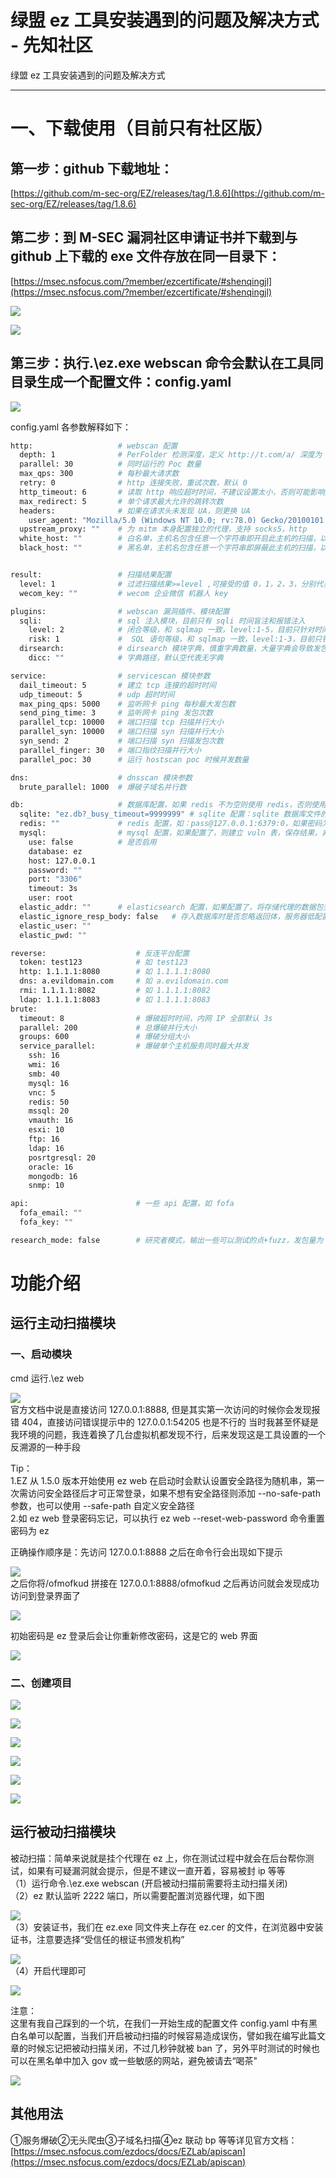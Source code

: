 

# 绿盟 ez 工具安装遇到的问题及解决方式 - 先知社区

绿盟 ez 工具安装遇到的问题及解决方式

- - -

# 一、下载使用（目前只有社区版）

## 第一步：github 下载地址：

[https://github.com/m-sec-org/EZ/releases/tag/1.8.6](https://github.com/m-sec-org/EZ/releases/tag/1.8.6)

## 第二步：到 M-SEC 漏洞社区申请证书并下载到与 github 上下载的 exe 文件存放在同一目录下：

[https://msec.nsfocus.com/?member/ezcertificate/#shenqingjl](https://msec.nsfocus.com/?member/ezcertificate/#shenqingjl)

[![](assets/1704771501-197a11245e9fe4c04e4a13b30bc178b3.png)](https://xzfile.aliyuncs.com/media/upload/picture/20240108130230-207c0e9c-ade3-1.png)

[![](assets/1704771501-cfe6ac0439537dc74dbb0f8e98919f8f.png)](https://xzfile.aliyuncs.com/media/upload/picture/20240108130347-4dd5494e-ade3-1.png)

## 第三步：执行.\\ez.exe webscan 命令会默认在工具同目录生成一个配置文件：config.yaml

[![](assets/1704771501-47acb9ce25126109d6fc163f07177575.png)](https://xzfile.aliyuncs.com/media/upload/picture/20240108125901-a3a8d10c-ade2-1.png)

config.yaml 各参数解释如下：

```bash
http:                   # webscan 配置
  depth: 1              # PerFolder 检测深度，定义 http://t.com/a/ 深度为 1, http://t.com/a 深度为 0
  parallel: 30          # 同时运行的 Poc 数量
  max_qps: 300          # 每秒最大请求数
  retry: 0              # http 连接失败，重试次数，默认 0
  http_timeout: 6       # 读取 http 响应超时时间，不建议设置太小，否则可能影响到盲注的判断
  max_redirect: 5       # 单个请求最大允许的跳转次数
  headers:              # 如果在请求头未发现 UA，则更换 UA
    user_agent: "Mozilla/5.0 (Windows NT 10.0; rv:78.0) Gecko/20100101 Firefox/78.0"
  upstream_proxy: ""    # 为 mitm 本身配置独立的代理，支持 socks5，http
  white_host: ""        # 白名单，主机名包含任意一个字符串即开启此主机的扫描，以逗号为分割，如 127,localhost,weibo
  black_host: ""        # 黑名单，主机名包含任意一个字符串即屏蔽此主机的扫描，以逗号为分割，如 baidu,qq,gov，可同时和白名单参数一起使用，先走白，再走黑


result:                 # 扫描结果配置
  level: 1              # 过滤扫描结果>=level ,可接受的值 0，1，2，3，分别代表指纹，中危，高危，严重
  wecom_key: ""         # wecom 企业微信 机器人 key

plugins:                # webscan 漏洞插件、模块配置
  sqli:                 # sql 注入模块，目前只有 sqli 时间盲注和报错注入
    level: 2            # 闭合等级，和 sqlmap 一致，level:1-5，目前只针对时间盲注
    risk: 1             #  SQL 语句等级，和 sqlmap 一致，level:1-3，目前只针对时间盲注
  dirsearch:            # dirsearch 模块字典，慎重字典数量，大量字典会导致发包严重
    dicc: ""            # 字典路径，默认空代表无字典

service:                # servicescan 模块参数
  dail_timeout: 5       # 建立 tcp 连接的超时时间
  udp_timeout: 5        # udp 超时时间
  max_ping_qps: 5000    # 监听网卡 ping 每秒最大发包数
  send_ping_time: 3     # 监听网卡 ping 发包次数
  parallel_tcp: 10000   # 端口扫描 tcp 扫描并行大小
  parallel_syn: 10000   # 端口扫描 syn 扫描并行大小
  syn_send: 2           # 端口扫描 syn 扫描发包次数
  parallel_finger: 30   # 端口指纹扫描并行大小
  parallel_poc: 30      # 运行 hostscan poc 时候并发数量

dns:                    # dnsscan 模块参数
  brute_parallel: 1000  # 爆破子域名并行数

db:                     # 数据库配置，如果 redis 不为空则使用 redis，否则使用 sqlite（使用 redis 更高效，sqlite 只适合小测试需求）
  sqlite: "ez.db?_busy_timeout=9999999" # sqlite 配置：sqlite 数据库文件的路径
  redis: ""             # redis 配置，如：pass@127.0.0.1:6379:0，如果密码为空，则入@127.0.0.1:6379:0
  mysql:                # mysql 配置，如果配置了，则建立 vuln 表，保存结果，非深度用户慎用
    use: false          # 是否启用
    database: ez
    host: 127.0.0.1
    password: ""
    port: "3306"
    timeout: 3s
    user: root
  elastic_addr: ""      # elasticsearch 配置，如果配置了，将存储代理的数据包到数据库，便于聚合，查询，如 http://127.0.0.1:9200
  elastic_ignore_resp_body: false   # 存入数据库时是否忽略返回体，服务器低配置可配置为 true
  elastic_user: ""
  elastic_pwd: ""

reverse:                    # 反连平台配置
  token: test123            # 如 test123
  http: 1.1.1.1:8080        # 如 1.1.1.1:8080
  dns: a.evildomain.com     # 如 a.evildomain.com
  rmi: 1.1.1.1:8082         # 如 1.1.1.1:8082
  ldap: 1.1.1.1:8083        # 如 1.1.1.1:8083
brute:
  timeout: 8                # 爆破超时时间，内网 IP 全部默认 3s
  parallel: 200             # 总爆破并行大小
  groups: 600               # 爆破分组大小
  service_parallel:         # 爆破单个主机服务同时最大并发
    ssh: 16
    wmi: 16
    smb: 40
    mysql: 16
    vnc: 5
    redis: 50
    mssql: 20
    vmauth: 16
    esxi: 10
    ftp: 16
    ldap: 16
    posrtgresql: 20
    oracle: 16
    mongodb: 16
    snmp: 10

api:                        # 一些 api 配置，如 fofa
  fofa_email: ""
  fofa_key: ""

research_mode: false        # 研究者模式，输出一些可以测试的点+fuzz，发包量为 5-10 倍，适合本地环境的研究，不必要信息以及会误报可能比较多
```

# 功能介绍

## 运行主动扫描模块

### 一、启动模块

cmd 运行.\\ez web

[![](assets/1704771501-e4342ce6de7ab9387eaa3cfb5cfcb980.png)](https://xzfile.aliyuncs.com/media/upload/picture/20240108144551-907efd9a-adf1-1.png)  
官方文档中说是直接访问 127.0.0.1:8888, 但是其实第一次访问的时候你会发现报错 404，直接访问错误提示中的 127.0.0.1:54205 也是不行的 当时我甚至怀疑是我环境的问题，我连着换了几台虚拟机都发现不行，后来发现这是工具设置的一个反溯源的一种手段

Tip：  
1.EZ 从 1.5.0 版本开始使用 ez web 在启动时会默认设置安全路径为随机串，第一次需访问安全路径后才可正常登录，如果不想有安全路径则添加 --no-safe-path 参数，也可以使用 --safe-path 自定义安全路径  
2.如 ez web 登录密码忘记，可以执行 ez web --reset-web-password 命令重置密码为 ez

正确操作顺序是：先访问 127.0.0.1:8888 之后在命令行会出现如下提示

[![](assets/1704771501-1bdf1f547daf139a5f526584339db93a.png)](https://xzfile.aliyuncs.com/media/upload/picture/20240108144857-ff7a1fea-adf1-1.png)  
之后你将/ofmofkud 拼接在 127.0.0.1:8888/ofmofkud 之后再访问就会发现成功访问到登录界面了

[![](assets/1704771501-34c97758a55f4631f63dbaa792a574b0.png)](https://xzfile.aliyuncs.com/media/upload/picture/20240108145015-2da7cd0e-adf2-1.png)

初始密码是 ez 登录后会让你重新修改密码，这是它的 web 界面

[![](assets/1704771501-06425c3434e93fe07003ca9c5aad0582.png)](https://xzfile.aliyuncs.com/media/upload/picture/20240108145246-87f4d31a-adf2-1.png)

### 二、创建项目

[![](assets/1704771501-dcb527844f7db3d1731afb9a85e2730d.png)](https://xzfile.aliyuncs.com/media/upload/picture/20240108152154-9971da9e-adf6-1.png)

[![](assets/1704771501-a294aef708ec2f1cc5bb42680c3b22c7.png)](https://xzfile.aliyuncs.com/media/upload/picture/20240108152238-b405d798-adf6-1.png)

[![](assets/1704771501-c0ccd466a3b4b6f89c0fc7fe53744131.png)](https://xzfile.aliyuncs.com/media/upload/picture/20240108152429-f5cee5de-adf6-1.png)

[![](assets/1704771501-2de3ca6ee53907e1e9b2e8c73a5c3b11.png)](https://xzfile.aliyuncs.com/media/upload/picture/20240108154240-803029ca-adf9-1.png)

[![](assets/1704771501-13d815b3b673f260ea99961f50081258.png)](https://xzfile.aliyuncs.com/media/upload/picture/20240108154504-d5ff6dde-adf9-1.png)

[![](assets/1704771501-587c32a5dc7ff6677b46a724ee197f84.png)](https://xzfile.aliyuncs.com/media/upload/picture/20240108154733-2f06a1d6-adfa-1.png)

## 运行被动扫描模块

被动扫描：简单来说就是挂个代理在 ez 上，你在测试过程中就会在后台帮你测试，如果有可疑漏洞就会提示，但是不建议一直开着，容易被封 ip 等等  
（1）运行命令.\\ez.exe webscan (开启被动扫描前需要将主动扫描关闭)  
（2）ez 默认监听 2222 端口，所以需要配置浏览器代理，如下图

[![](assets/1704771501-c73427775cdd5e01b27052113da75305.png)](https://xzfile.aliyuncs.com/media/upload/picture/20240108212531-6583377c-ae29-1.png)  
（3）安装证书，我们在 ez.exe 同文件夹上存在 ez.cer 的文件，在浏览器中安装证书，注意要选择“受信任的根证书颁发机构”

[![](assets/1704771501-4fa6dd9849ae97777f0f408f6e0b6ebc.png)](https://xzfile.aliyuncs.com/media/upload/picture/20240108212730-ac6ff86e-ae29-1.png)  
（4）开启代理即可

[![](assets/1704771501-1306743528c8267169b8cb86816247a0.png)](https://xzfile.aliyuncs.com/media/upload/picture/20240108212923-f00ff47a-ae29-1.png)

注意：  
这里有我自己踩到的一个坑，在我们一开始生成的配置文件 config.yaml 中有黑白名单可以配置，当我们开启被动扫描的时候容易造成误伤，譬如我在编写此篇文章的时候忘记把被动扫描关闭，不过几秒钟就被 ban 了，另外平时测试的时候也可以在黑名单中加入 gov 或一些敏感的网站，避免被请去“喝茶"

[![](assets/1704771501-3993b86f63434b416692505fa257e63b.png)](https://xzfile.aliyuncs.com/media/upload/picture/20240108213110-2f757e8c-ae2a-1.png)

## 其他用法

①服务爆破②无头爬虫③子域名扫描④ez 联动 bp 等等详见官方文档：[https://msec.nsfocus.com/ezdocs/docs/EZLab/apiscan](https://msec.nsfocus.com/ezdocs/docs/EZLab/apiscan)
